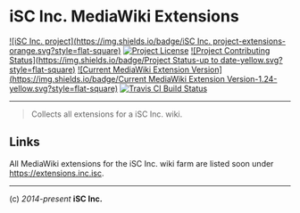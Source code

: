 # iSC Inc. MediaWiki Extensions 

[![iSC Inc. project](https://img.shields.io/badge/iSC Inc. project-extensions-orange.svg?style=flat-square)](https://github.com/iSCInc/extensions)
[![Project License](https://img.shields.io/badge/license-GPLv2-blue.svg?style=flat-square)](https://github.com/iSCInc/extensions/blob/master/LICENSE.md)
[![Project Contributing Status](https://img.shields.io/badge/Project Status-up to date-yellow.svg?style=flat-square)](https://github.com/iSCInc/extensions/blob/master/CONTRIBUTING.md)
[![Current MediaWiki Extension Version](https://img.shields.io/badge/Current MediaWiki Extension Version-1.24-yellow.svg?style=flat-square)](https://github.com/iSCInc/extensions/tree/master/v1.24)
[![Travis CI Build Status](https://img.shields.io/travis/iSCInc/extensions.svg?style=flat-square)](https://travis-ci.org/iSCInc/extensions)

----

  > Collects all extensions for a iSC Inc. wiki.

## Links
All MediaWiki extensions for the iSC Inc. wiki farm are listed soon under https://extensions.inc.isc.


----
(c) *2014-present* **iSC Inc.**
